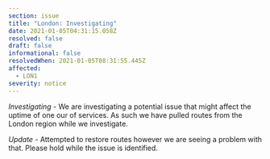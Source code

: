 ```yaml
---
section: issue
title: "London: Investigating"
date: 2021-01-05T04:31:15.058Z
resolved: false
draft: false
informational: false
resolvedWhen: 2021-01-05T08:31:55.445Z
affected:
  - LON1
severity: notice
---
```

*Investigating* - We are investigating a potential issue that might affect the uptime of one our of services. As such we have pulled routes from the London region while we investigate.

*Update* - Attempted to restore routes however we are seeing a problem with that. Please hold while the issue is identified.